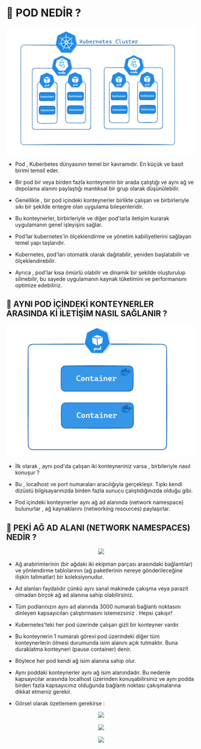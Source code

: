 # 🎯 POD NEDİR ? 

<p align ="center">
<img src = "https://github.com/rasitesdmr/kubernetes/blob/master/pod-overview/images/prod1.png">


* Pod , Kuberbetes dünyasının temel bir kavramıdır. En küçük ve basit birimi temsil eder. 

* Bir pod bir veya birden fazla konteynerin bir arada çalıştığı ve aynı ağ ve depolama alanını paylaştığı mantıksal bir grup olarak düşünülebilir.

* Genellikle , bir pod içindeki konteynerler birlikte çalışan ve birbirleriyle sıkı bir şekilde entegre olan uygulama bileşenleridir.

* Bu konteynerler, birbirleriyle ve diğer pod'larla iletişim kurarak uygulamanın genel işleyişini sağlar.

* Pod'lar kubernetes'in ölçeklendirme ve yönetim kabiliyetlerini sağlayan temel yapı taşlarıdır.

* Kubernetes, pod'ları otomatik olarak dağıtabilir, yeniden başlatabilir ve ölçeklendirebilir.

* Ayrıca , pod'lar kısa ömürlü olabilir ve dinamik bir şekilde oluşturulup silinebilir, bu sayede uygulamanın kaynak tüketimini ve performansını optimize edebiliriz.

## 📌 AYNI POD İÇİNDEKİ KONTEYNERLER ARASINDA Kİ İLETİŞİM NASIL SAĞLANIR ?

<p align ="center">
<img src = "https://github.com/rasitesdmr/kubernetes/blob/master/pod-overview/images/prod2.png">
</p>

* İlk olarak , aynı pod'da çalışan iki konteyneriniz varsa , birbileriyle nasıl konuşur ?

* Bu , localhost ve port numaraları aracılığıyla gerçekleşir. Tıpkı kendi dizüstü bilgisayarınızda birden fazla sunucu çalıştıdığınızda olduğu gibi.

* Pod içindeki konteynerler aynı ağ ad alanında (network namespace) bulunurlar , ağ kaynaklarını (networking resources) paylaşırlar.

## 📌 PEKİ AĞ AD ALANI (NETWORK NAMESPACES) NEDİR ?

<p align ="center">
<img src = "prod3">
</p>

* Ağ arabirimlerinin (bir ağdaki iki ekipman parçası arasındaki bağlantılar) ve yönlendirme tablolarının (ağ paketlerinin nereye gönderileceğine ilişkin talimatlar) bir koleksiyonudur.

* Ad alanları faydalıdır çünkü aynı sanal makinede çakışma veya parazit olmadan birçok ağ ad alanına sahip olabilirsiniz.

* Tüm podlarınızın aynı ad alanında 3000 numaralı bağlantı noktasını dinleyen kapsayıcıları çalıştırmasını istemezsiniz . Hepsi çakışır!

* Kubernetes'teki her pod üzerinde çalışan gizli bir konteyner vardır.

* Bu konteynerin 1 numaralı görevi pod üzerindeki diğer tüm konteynerlerin ölmesi durumunda isim alanını açık tutmaktır. Buna duraklatma konteyneri (pause container) denir.

* Böylece her pod kendi ağ isim alanına sahip olur. 

* Aynı poddaki konteynerler aynı ağ isim alanındadır. Bu nedenle kapsayıcılar arasında localhost üzerinden konuşabilirsiniz ve aynı podda birden fazla kapsayıcınız olduğunda bağlantı noktası çakışmalarına dikkat etmeniz gerekir.

* Görsel olarak özetlemem gerekirse : 

<p align ="center">
<img src = "prod4">
</p>

<p align ="center">
<img src = "prod5">
</p>

<p align ="center">
<img src = "prod6">
</p>